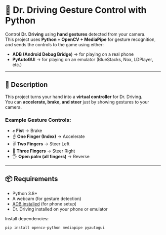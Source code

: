 # 🚗 Dr. Driving Gesture Control with Python

Control **Dr. Driving** using **hand gestures** detected from your camera.  
This project uses **Python + OpenCV + MediaPipe** for gesture recognition, and sends the controls to the game using either:

- **ADB (Android Debug Bridge)** → for playing on a real phone  
- **PyAutoGUI** → for playing on an emulator (BlueStacks, Nox, LDPlayer, etc.)  

---

## 📖 Description

This project turns your hand into a **virtual controller** for Dr. Driving.  
You can **accelerate, brake, and steer** just by showing gestures to your camera.  

### Example Gesture Controls:
- ✊ **Fist** → Brake  
- ☝️ **One Finger (Index)** → Accelerate  
- ✌️ **Two Fingers** → Steer Left  
- 🤟 **Three Fingers** → Steer Right  
- 🖐 **Open palm (all fingers)** → Reverse

---

## 📦 Requirements

- Python 3.8+  
- A webcam (for gesture detection)  
- [ADB installed](https://developer.android.com/studio/releases/platform-tools) (for phone setup)  
- Dr. Driving installed on your phone or emulator  

Install dependencies:
```bash
pip install opencv-python mediapipe pyautogui
